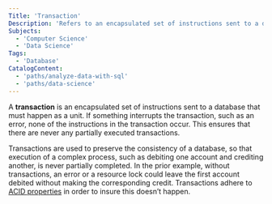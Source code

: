 ```yaml
---
Title: 'Transaction'
Description: 'Refers to an encapsulated set of instructions sent to a database that must happen as a unit.'
Subjects:
  - 'Computer Science'
  - 'Data Science'
Tags:
  - 'Database'
CatalogContent:
  - 'paths/analyze-data-with-sql'
  - 'paths/data-science'
---
```


A **transaction** is an encapsulated set of instructions sent to a database that must happen as a unit. If something interrupts the transaction, such as an error, none of the instructions in the transaction occur. This ensures that there are never any partially executed transactions.

Transactions are used to preserve the consistency of a database, so that execution of a complex process, such as debiting one account and crediting another, is never partially completed. In the prior example, without transactions, an error or a resource lock could leave the first account debited without making the corresponding credit. Transactions adhere to [ACID properties](https://www.codecademy.com/resources/docs/general/database/acid-properties) in order to insure this doesn’t happen.

